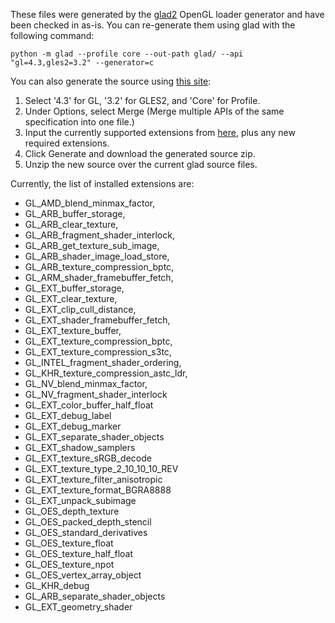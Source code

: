 These files were generated by the [glad2](https://github.com/Dav1dde/glad) OpenGL loader generator and have been checked in as-is. You can re-generate them using glad with the following command:

```
python -m glad --profile core --out-path glad/ --api "gl=4.3,gles2=3.2" --generator=c
```

You can also generate the source using [this site](https://gen.glad.sh/):
1. Select '4.3' for GL, '3.2' for GLES2, and 'Core' for Profile.
2. Under Options, select Merge (Merge multiple APIs of the same specification into one file.)
3. Input the currently supported extensions from [here](https://github.com/rtiangha/bravely-offline-citra/blob/master/externals/glad/include/glad/gl.h#L9), plus any new required extensions.
4. Click Generate and download the generated source zip.
5. Unzip the new source over the current glad source files.

Currently, the list of installed extensions are:

* GL_AMD_blend_minmax_factor,
* GL_ARB_buffer_storage,
* GL_ARB_clear_texture,
* GL_ARB_fragment_shader_interlock,
* GL_ARB_get_texture_sub_image,
* GL_ARB_shader_image_load_store,
* GL_ARB_texture_compression_bptc,
* GL_ARM_shader_framebuffer_fetch,
* GL_EXT_buffer_storage,
* GL_EXT_clear_texture,
* GL_EXT_clip_cull_distance,
* GL_EXT_shader_framebuffer_fetch,
* GL_EXT_texture_buffer,
* GL_EXT_texture_compression_bptc,
* GL_EXT_texture_compression_s3tc,
* GL_INTEL_fragment_shader_ordering,
* GL_KHR_texture_compression_astc_ldr,
* GL_NV_blend_minmax_factor,
* GL_NV_fragment_shader_interlock
* GL_EXT_color_buffer_half_float
* GL_EXT_debug_label
* GL_EXT_debug_marker
* GL_EXT_separate_shader_objects
* GL_EXT_shadow_samplers
* GL_EXT_texture_sRGB_decode
* GL_EXT_texture_type_2_10_10_10_REV
* GL_EXT_texture_filter_anisotropic
* GL_EXT_texture_format_BGRA8888
* GL_EXT_unpack_subimage
* GL_OES_depth_texture
* GL_OES_packed_depth_stencil
* GL_OES_standard_derivatives
* GL_OES_texture_float
* GL_OES_texture_half_float
* GL_OES_texture_npot
* GL_OES_vertex_array_object
* GL_KHR_debug
* GL_ARB_separate_shader_objects
* GL_EXT_geometry_shader
